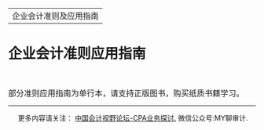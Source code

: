 ﻿<!DOCTYPE HTML PUBLIC "-//W3C//DTD HTML 4.0 Transitional//EN">
<HTML><HEAD><TITLE>企业会计准则应用指南</TITLE>
<META content="text/html; charset=gb2312" http-equiv=Content-Type>
<META name=GENERATOR content="MSHTML 11.00.10570.1001"><LINK rel=stylesheet 
href="_template.css"></HEAD>
<BODY>
<DIV id=nsbanner>
<DIV id=bannerrow1>
<TABLE class=bannerparthead>
  <TBODY>
  <TR id=hdr>
    <TD class=runninghead noWrap>企业会计准则及应用指南</TD></TR></TBODY></TABLE></DIV>
<DIV id=titlerow>
<H1 class=dtH1>企业会计准则应用指南</H1></DIV></DIV>
<DIV id=nstext><BR>
<P><FONT size=3 face=宋体>部分准则应用指南为单行本，请支持正版图书，购买纸质书籍学习。</FONT></P>
<P>
<HR>

<P></P></DIV>
<DIV class=footer>
<P>&nbsp;&nbsp;&nbsp;&nbsp;&nbsp;更多内容请关注： <A 
href="https://mp.weixin.qq.com/s/8511ggmdouesnobku2co7a" 
target=_blank>中国会计视野论坛-CPA业务探讨.</A> 微信公众号:MY聊审计.</P></DIV></BODY></HTML>
